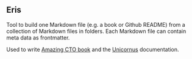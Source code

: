 ## Eris

Tool to build one Markdown file (e.g. a book or Github README) from a collection of Markdown files in folders. Each Markdown file can contain meta data as frontmatter.

Used to write [Amazing CTO book](https://www.amazingcto.com/cto-book) and the [Unicornus](https://unicornus.dev/) documentation.